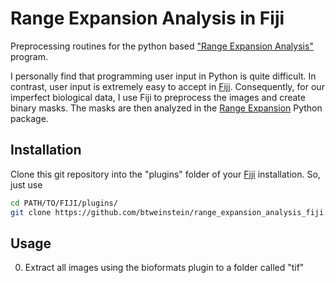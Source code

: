 # Range Expansion Analysis in Fiji

Preprocessing routines for the python based ["Range Expansion Analysis"](https://github.com/btweinstein/range-expansion-analysis) 
program.

I personally find that programming user input in Python is quite difficult. 
In contrast, user input is extremely easy to accept in [Fiji](http://fiji.sc/). 
Consequently, for our imperfect biological data, I use Fiji to preprocess 
the images and create binary masks. The masks are then analyzed in the [Range Expansion](https://github.com/btweinstein/range-expansion-analysis) 
Python package.

## Installation
Clone this git repository into the "plugins" folder of your [Fiji](http://fiji.sc/) installation. So, just use

```bash
cd PATH/TO/FIJI/plugins/
git clone https://github.com/btweinstein/range_expansion_analysis_fiji.git
```

## Usage

0. Extract all images using the bioformats plugin to a folder called
"tif"